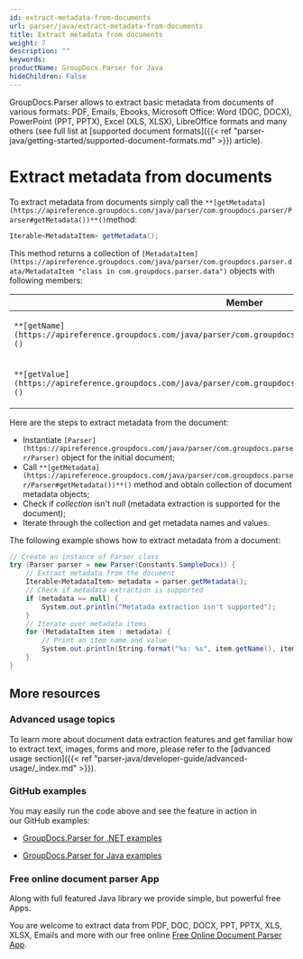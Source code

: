 ```yaml
---
id: extract-metadata-from-documents
url: parser/java/extract-metadata-from-documents
title: Extract metadata from documents
weight: 7
description: ""
keywords: 
productName: GroupDocs.Parser for Java
hideChildren: False
---
```

GroupDocs.Parser allows to extract basic metadata from documents of various formats: PDF, Emails, Ebooks, Microsoft Office: Word (DOC, DOCX), PowerPoint (PPT, PPTX), Excel (XLS, XLSX), LibreOffice formats and many others (see full list at [supported document formats]({{< ref "parser-java/getting-started/supported-document-formats.md" >}}) article).

# Extract metadata from documents

To extract metadata from documents simply call the `**[getMetadata](https://apireference.groupdocs.com/java/parser/com.groupdocs.parser/Parser#getMetadata())**()`method:

```csharp
Iterable<MetadataItem> getMetadata();

```

This method returns a collection of `[MetadataItem](https://apireference.groupdocs.com/java/parser/com.groupdocs.parser.data/MetadataItem "class in com.groupdocs.parser.data")` objects with following members:

| Member | Description |
| --- | --- |
| `**[getName](https://apireference.groupdocs.com/java/parser/com.groupdocs.parser.data/MetadataItem#getName())**()` | The name of the metadata item |
| `**[getValue](https://apireference.groupdocs.com/java/parser/com.groupdocs.parser.data/MetadataItem#getValue())**()` | The value of the metadata item |

Here are the steps to extract metadata from the document:

*   Instantiate `[Parser](https://apireference.groupdocs.com/java/parser/com.groupdocs.parser/Parser)` object for the initial document;
*   Call `**[getMetadata](https://apireference.groupdocs.com/java/parser/com.groupdocs.parser/Parser#getMetadata())**()` method and obtain collection of document metadata objects;
*   Check if *collection* isn't *null* (metadata extraction is supported for the document);
*   Iterate through the collection and get metadata names and values.  
      
    

The following example shows how to extract metadata from a document:

```csharp
// Create an instance of Parser class
try (Parser parser = new Parser(Constants.SampleDocx)) {
    // Extract metadata from the document
    Iterable<MetadataItem> metadata = parser.getMetadata();
    // Check if metadata extraction is supported
    if (metadata == null) {
        System.out.println("Metatada extraction isn't supported");
    }
    // Iterate over metadata items
    for (MetadataItem item : metadata) {
        // Print an item name and value
        System.out.println(String.format("%s: %s", item.getName(), item.getValue()));
    }
}

```

## More resources

### Advanced usage topics

To learn more about document data extraction features and get familiar how to extract text, images, forms and more, please refer to the [advanced usage section]({{< ref "parser-java/developer-guide/advanced-usage/_index.md" >}}).

### GitHub examples

You may easily run the code above and see the feature in action in our GitHub examples:

*   [GroupDocs.Parser for .NET examples](https://github.com/groupdocs-parser/GroupDocs.Parser-for-.NET)
    
*   [GroupDocs.Parser for Java examples](https://github.com/groupdocs-parser/GroupDocs.Parser-for-Java)
    

### Free online document parser App

Along with full featured Java library we provide simple, but powerful free Apps.

You are welcome to extract data from PDF, DOC, DOCX, PPT, PPTX, XLS, XLSX, Emails and more with our free online [Free Online Document Parser App](https://products.groupdocs.app/parser).
